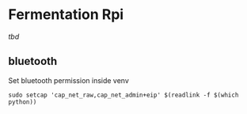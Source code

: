 # Fermentation Rpi

_tbd_

## bluetooth

Set bluetooth permission inside venv

`sudo setcap 'cap_net_raw,cap_net_admin+eip' $(readlink -f $(which python))`

